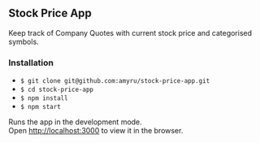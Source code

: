 ## Stock Price App
Keep track of Company Quotes with current stock price and categorised symbols.

### Installation

- `$ git clone git@github.com:amyru/stock-price-app.git`
- `$ cd stock-price-app`
- `$ npm install`
- `$ npm start`

Runs the app in the development mode.<br>
Open [http://localhost:3000](http://localhost:3000) to view it in the browser.

